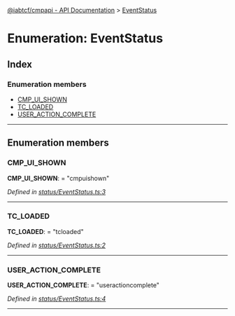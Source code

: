 [@iabtcf/cmpapi - API Documentation](../README.md) > [EventStatus](../enums/eventstatus.md)

# Enumeration: EventStatus

## Index

### Enumeration members

* [CMP_UI_SHOWN](eventstatus.md#cmp_ui_shown)
* [TC_LOADED](eventstatus.md#tc_loaded)
* [USER_ACTION_COMPLETE](eventstatus.md#user_action_complete)

---

## Enumeration members

<a id="cmp_ui_shown"></a>

###  CMP_UI_SHOWN

**CMP_UI_SHOWN**:  = "cmpuishown"

*Defined in [status/EventStatus.ts:3](https://github.com/chrispaterson/iabtcf/blob/aa3fc72/modules/cmpapi/src/status/EventStatus.ts#L3)*

___
<a id="tc_loaded"></a>

###  TC_LOADED

**TC_LOADED**:  = "tcloaded"

*Defined in [status/EventStatus.ts:2](https://github.com/chrispaterson/iabtcf/blob/aa3fc72/modules/cmpapi/src/status/EventStatus.ts#L2)*

___
<a id="user_action_complete"></a>

###  USER_ACTION_COMPLETE

**USER_ACTION_COMPLETE**:  = "useractioncomplete"

*Defined in [status/EventStatus.ts:4](https://github.com/chrispaterson/iabtcf/blob/aa3fc72/modules/cmpapi/src/status/EventStatus.ts#L4)*

___

